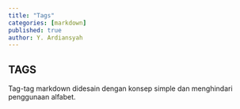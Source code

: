 ```yaml
---
title: "Tags"
categories: [markdown]
published: true
author: Y. Ardiansyah
---
```


## TAGS ##

Tag-tag markdown didesain dengan konsep simple dan menghindari penggunaan alfabet.